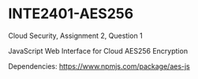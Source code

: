 # INTE2401-AES256

Cloud Security, Assignment 2, Question 1

JavaScript Web Interface for Cloud AES256 Encryption

Dependencies: https://www.npmjs.com/package/aes-js